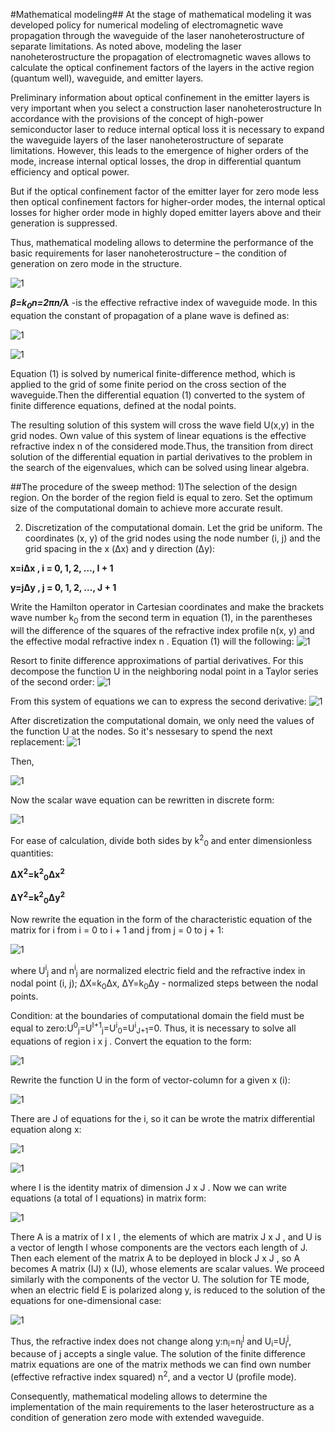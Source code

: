 #Mathematical modeling##
At the stage of mathematical modeling it was developed policy for numerical modeling of electromagnetic wave propagation through the waveguide of the laser nanoheterostructure of separate limitations. 
As noted above, modeling the laser nanoheterostructure the propagation of electromagnetic waves allows to calculate the optical confinement factors of the layers in the active region (quantum well), waveguide, and emitter layers.

Preliminary information about optical confinement in the emitter layers is very important when you select a construction laser nanoheterostructure
In accordance with the provisions of the concept of high-power semiconductor laser to reduce internal optical loss it is necessary to expand the waveguide layers of the laser nanoheterostructure of separate limitations.
 However, this leads to the emergence of higher orders of the mode, increase internal optical losses, the drop in differential quantum efficiency and optical power.

But if the optical confinement factor of the emitter layer for zero mode less then optical confinement factors for higher-order modes, the internal optical losses for higher order mode in highly doped emitter layers above and their generation is suppressed.

Thus, mathematical modeling allows to determine
the performance of the basic requirements for laser nanoheterostructure – the condition of generation on zero mode in the structure.

![1](https://raw.githubusercontent.com/DQE-Polytech-University/Beamplex/master/doc/eq1.png)

***β=k<SUB>0</SUB>n=2πn/λ*** -is the effective refractive index of waveguide mode. In this equation the constant of propagation of a plane wave is defined as:

![1](https://raw.githubusercontent.com/DQE-Polytech-University/Beamplex/master/doc/2.png)

![1](https://raw.githubusercontent.com/DQE-Polytech-University/Beamplex/master/doc/3.png)

Equation (1) is solved by numerical finite-difference method, which is applied to the grid of some finite period on the cross section of the waveguide.Then the differential equation (1) converted to the system of finite difference equations, defined at the nodal points.

The resulting solution of this system will cross the wave field U(x,y) in the grid nodes. Own value of this system of linear equations is the effective refractive index n of the considered mode.Thus, the transition from direct solution of the differential equation in partial derivatives to the problem in the search of the eigenvalues, which can be solved using linear algebra.


##The procedure of the sweep method:
1)The selection of the design region. On the border of the region field is equal to zero. Set
the optimum size of the computational domain to achieve more accurate result.

2) Discretization of the computational domain. Let the grid be uniform. The coordinates (x,
y) of the grid nodes using the node number (i, j) and the grid spacing in the x (Δx) and y direction (Δy):

__x=iΔx , i = 0, 1, 2, …, I + 1__

__y=jΔy , j = 0, 1, 2, …, J + 1__

Write the Hamilton operator in Cartesian coordinates and make the brackets
wave number k<SUB>0</SUB> from the second term in equation (1), in the parentheses
will the difference of the squares of the refractive index profile n(x, y) and
the effective modal refractive index n . Equation (1) will
the following:
![1](https://raw.githubusercontent.com/DQE-Polytech-University/Beamplex/master/doc/4.png)

Resort to finite difference approximations of partial derivatives. For
this decompose the function U in the neighboring nodal point in a Taylor series of the second
order:
![1](https://raw.githubusercontent.com/DQE-Polytech-University/Beamplex/master/doc/5.png)

From this system of equations we can to express the second derivative:
![1](https://raw.githubusercontent.com/DQE-Polytech-University/Beamplex/master/doc/6.png)

After discretization the computational domain, we only need the values
of the function U at the nodes. So it's nessesary to spend the next replacement:
![1](https://raw.githubusercontent.com/DQE-Polytech-University/Beamplex/master/doc/7.png)

Then, 

![1](https://raw.githubusercontent.com/DQE-Polytech-University/Beamplex/master/doc/8.png)

Now the scalar wave equation can be rewritten in discrete form:

![1](https://raw.githubusercontent.com/DQE-Polytech-University/Beamplex/master/doc/9.png)

For ease of calculation, divide both sides by k<SUP>2</SUP><SUB>0</SUB> and enter
dimensionless quantities:

__ΔX<SUP>2</SUP>=k<SUP>2</SUP><SUB>0</SUB>Δx<SUP>2</SUP>__

__ΔY<SUP>2</SUP>=k<SUP>2</SUP><SUB>0</SUB>Δy<SUP>2</SUP>__

Now rewrite the equation in the form of the characteristic equation of the matrix for i from i = 0 to i + 1 and j from j = 0 to j + 1:

![1](https://raw.githubusercontent.com/DQE-Polytech-University/Beamplex/master/doc/10.png)

where U<SUP>i</SUP><SUB>j</SUB> and n<SUP>i</SUP><SUB>j</SUB> are
normalized electric field and the refractive index in
nodal point (i, j); ΔX=k<SUB>0</SUB>Δx,
ΔY=k<SUB>0</SUB>Δy - normalized steps between the nodal
points.


Condition: at the boundaries of computational domain the field must be equal to zero:U<SUP>0</SUP><SUB>j</SUB>=U<SUP>I+1</SUP><SUB>j</SUB>=U<SUP>i</SUP><SUB>0</SUB>=U<SUP>i</SUP><SUB>J+1</SUB>=0. Thus, it is necessary to solve all equations of
region i x j .
Convert the equation to the form:

![1](https://raw.githubusercontent.com/DQE-Polytech-University/Beamplex/master/doc/11.png)

Rewrite the function U in the form of vector-column for a given x (i):


![1](https://raw.githubusercontent.com/DQE-Polytech-University/Beamplex/master/doc/12.png)

There are J of equations for the i, so it can be
wrote the matrix differential equation along x:

![1](https://raw.githubusercontent.com/DQE-Polytech-University/Beamplex/master/doc/13.png)

![1](https://raw.githubusercontent.com/DQE-Polytech-University/Beamplex/master/doc/14.png)

where I is the identity matrix of dimension J x J .
Now we can write equations (a total of I equations) in matrix form:

![1](https://raw.githubusercontent.com/DQE-Polytech-University/Beamplex/master/doc/15.png)

There A is a matrix of I x I , the elements of which are matrix J x J , and U is a vector of length I whose components are the vectors
each length of J. Then each element of the matrix A to be deployed in block J x J , 
so A becomes A matrix (IJ) x (IJ), whose elements are scalar values.
We proceed similarly with the components of the vector U.
The solution for TE mode, when an electric field E is polarized along y,
is reduced to the solution of the equations for one-dimensional case:

![1](https://raw.githubusercontent.com/DQE-Polytech-University/Beamplex/master/doc/16.png)


Thus, the refractive index does not change along y:n<SUB>i</SUB>=n<SUB>j</SUB><SUP>j</SUP> and U<SUB>i</SUB>=U<SUB>j</SUB><SUP>j</SUP>, because of j
accepts a single value.
The solution of the finite difference matrix equations are one of the
matrix methods we can find  own
number  (effective refractive index squared) n<SUP>2</SUP>, and a vector U
(profile mode).

Consequently, mathematical modeling allows to determine
the implementation of the main requirements to the laser heterostructure as a condition of
generation zero mode with extended
waveguide.

